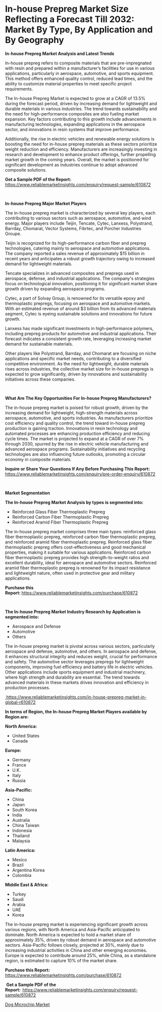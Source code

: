 <p><h1>In-house Prepreg Market Size Reflecting a Forecast Till 2032: Market By Type, By Application and By Geography</h1></p><p><strong>In-house Prepreg Market Analysis and Latest Trends</strong></p>
<p><p>In-house prepreg refers to composite materials that are pre-impregnated with resin and prepared within a manufacturer’s facilities for use in various applications, particularly in aerospace, automotive, and sports equipment. This method offers enhanced quality control, reduced lead times, and the ability to customize material properties to meet specific project requirements.</p><p>The In-house Prepreg Market is expected to grow at a CAGR of 13.5% during the forecast period, driven by increasing demand for lightweight and durable materials in various industries. The trend towards sustainability and the need for high-performance composites are also fueling market expansion. Key factors contributing to this growth include advancements in manufacturing technologies, expanding applications in the aerospace sector, and innovations in resin systems that improve performance. </p><p>Additionally, the rise in electric vehicles and renewable energy solutions is boosting the need for in-house prepreg materials as these sectors prioritize weight reduction and efficiency. Manufacturers are increasingly investing in research and development to enhance product offerings, further propelling market growth in the coming years. Overall, the market is positioned for significant development as industries continue to adopt advanced composite solutions.</p></p>
<p><strong>Get a Sample PDF of the Report:&nbsp;</strong> <a href="https://www.reliablemarketinsights.com/enquiry/request-sample/610872?utm_campaign=2636&utm_medium=2&utm_source=Github&utm_content=ia&utm_term=23032025&utm_id=in-house-prepreg">https://www.reliablemarketinsights.com/enquiry/request-sample/610872</a></p>
<p>&nbsp;</p>
<p><strong>In-house Prepreg Major Market Players</strong></p>
<p><p>The in-house prepreg market is characterized by several key players, each contributing to various sectors such as aerospace, automotive, and wind energy. Major players include Teijin, Tencate, Cytec, Lanxess, Polystrand, Barrday, Chomarat, Vector Systems, Fibrtec, and Porcher Industries Groupe.</p><p>Teijin is recognized for its high-performance carbon fiber and prepreg technologies, catering mainly to aerospace and automotive applications. The company reported a sales revenue of approximately $15 billion in recent years and anticipates a robust growth trajectory owing to increased demand for lightweight materials.</p><p>Tencate specializes in advanced composites and prepregs used in aerospace, defense, and industrial applications. The company's strategies focus on technological innovation, positioning it for significant market share growth driven by expanding aerospace programs.</p><p>Cytec, a part of Solvay Group, is renowned for its versatile epoxy and thermoplastic prepregs, focusing on aerospace and automotive markets. With an estimated revenue of around $3 billion from its advanced materials segment, Cytec is eyeing sustainable solutions and innovations for future growth.</p><p>Lanxess has made significant investments in high-performance polymers, including prepreg products for automotive and industrial applications. Their forecast indicates a consistent growth rate, leveraging increasing market demand for sustainable materials.</p><p>Other players like Polystrand, Barrday, and Chomarat are focusing on niche applications and specific market needs, contributing to a diversified competitive environment. As the need for lightweight, durable materials rises across industries, the collective market size for in-house prepregs is expected to grow significantly, driven by innovations and sustainability initiatives across these companies.</p></p>
<p>&nbsp;</p>
<p><strong>What Are The Key Opportunities For In-house Prepreg Manufacturers?</strong></p>
<p><p>The in-house prepreg market is poised for robust growth, driven by the increasing demand for lightweight, high-strength materials across aerospace, automotive, and sports industries. As manufacturers prioritize cost efficiency and quality control, the trend toward in-house prepreg production is gaining traction. Innovations in resin technology and automated processes are enhancing production efficiency and reducing cycle times. The market is projected to expand at a CAGR of over 7% through 2030, spurred by the rise in electric vehicle manufacturing and advanced aerospace programs. Sustainability initiatives and recycling technologies are also influencing future outlooks, promoting a circular economy in composite materials.</p></p>
<p><strong>Inquire or Share Your Questions If Any Before Purchasing This Report:</strong> <a href="https://www.reliablemarketinsights.com/enquiry/pre-order-enquiry/610872?utm_campaign=2636&utm_medium=2&utm_source=Github&utm_content=ia&utm_term=23032025&utm_id=in-house-prepreg">https://www.reliablemarketinsights.com/enquiry/pre-order-enquiry/610872</a></p>
<p>&nbsp;</p>
<p><strong>Market Segmentation</strong></p>
<p><strong>The In-house Prepreg Market Analysis by types is segmented into:</strong></p>
<p><ul><li>Reinforced Glass Fiber Thermoplastic Prepreg</li><li>Reinforced Carbon Fiber Thermoplastic Prepreg</li><li>Reinforced Aramid Fiber Thermoplastic Prepreg</li></ul></p>
<p><p>The in-house prepreg market comprises three main types: reinforced glass fiber thermoplastic prepreg, reinforced carbon fiber thermoplastic prepreg, and reinforced aramid fiber thermoplastic prepreg. Reinforced glass fiber thermoplastic prepreg offers cost-effectiveness and good mechanical properties, making it suitable for various applications. Reinforced carbon fiber thermoplastic prepreg provides high strength-to-weight ratios and excellent durability, ideal for aerospace and automotive sectors. Reinforced aramid fiber thermoplastic prepreg is renowned for its impact resistance and lightweight nature, often used in protective gear and military applications.</p></p>
<p><strong>Purchase this Report:&nbsp;</strong><a href="https://www.reliablemarketinsights.com/purchase/610872?utm_campaign=2636&utm_medium=2&utm_source=Github&utm_content=ia&utm_term=23032025&utm_id=in-house-prepreg">https://www.reliablemarketinsights.com/purchase/610872</a></p>
<p>&nbsp;</p>
<p><strong>The In-house Prepreg Market Industry Research by Application is segmented into:</strong></p>
<p><ul><li>Aerospace and Defense</li><li>Automotive</li><li>Others</li></ul></p>
<p><p>The in-house prepreg market is pivotal across various sectors, particularly aerospace and defense, automotive, and others. In aerospace and defense, it enhances structural integrity and reduces weight, crucial for performance and safety. The automotive sector leverages prepregs for lightweight components, improving fuel efficiency and battery life in electric vehicles. Other applications include sports equipment and industrial machinery, where high strength and durability are essential. The trend towards advanced materials in these markets drives innovation and efficiency in production processes.</p></p>
<p><a href="https://www.reliablemarketinsights.com/in-house-prepreg-market-in-global-r610872?utm_campaign=2636&utm_medium=2&utm_source=Github&utm_content=ia&utm_term=23032025&utm_id=in-house-prepreg">&nbsp;https://www.reliablemarketinsights.com/in-house-prepreg-market-in-global-r610872</a></p>
<p><strong>In terms of Region, the In-house Prepreg Market Players available by Region are:</strong></p>
<p>
    <p> <strong> North America: </strong>
        <ul>
            <li>United States</li>
            <li>Canada</li>
        </ul>
        </p> 
    <p> <strong> Europe: </strong>
        <ul>
            <li>Germany</li>
            <li>France</li>
            <li>U.K.</li>
            <li>Italy</li>
            <li>Russia</li>
        </ul>
        </p> 
    <p> <strong> Asia-Pacific: </strong>
        <ul>
            <li>China</li>
            <li>Japan</li>
            <li>South Korea</li>
            <li>India</li>
            <li>Australia</li>
            <li>China Taiwan</li>
            <li>Indonesia</li>
            <li>Thailand</li>
            <li>Malaysia</li>
        </ul>
        </p> 
    <p> <strong> Latin America: </strong>
        <ul>
            <li>Mexico</li>
            <li>Brazil</li>
            <li>Argentina Korea</li>
            <li>Colombia</li>
        </ul>
        </p> 
    <p> <strong> Middle East & Africa: </strong>
        <ul>
            <li>Turkey</li>
            <li>Saudi</li>
            <li>Arabia</li>
            <li>UAE</li>
            <li>Korea</li>
        </ul>
    </p>
    </p>
<p><p>The in-house prepreg market is experiencing significant growth across various regions, with North America and Asia-Pacific anticipated to dominate. North America is expected to hold a market share of approximately 35%, driven by robust demand in aerospace and automotive sectors. Asia-Pacific follows closely, projected at 30%, mainly due to increasing industrial activities in China and other emerging economies. Europe is expected to contribute around 25%, while China, as a standalone region, is estimated to capture 10% of the market share.</p></p>
<p><strong>Purchase this Report: </strong><a href="https://www.reliablemarketinsights.com/purchase/610872?utm_campaign=2636&utm_medium=2&utm_source=Github&utm_content=ia&utm_term=23032025&utm_id=in-house-prepreg">https://www.reliablemarketinsights.com/purchase/610872</a></p>
<p>&nbsp;<strong>Get a Sample PDF of the Report:&nbsp;&nbsp;</strong><a href="https://www.reliablemarketinsights.com/enquiry/request-sample/610872?utm_campaign=2636&utm_medium=2&utm_source=Github&utm_content=ia&utm_term=23032025&utm_id=in-house-prepreg">https://www.reliablemarketinsights.com/enquiry/request-sample/610872</a></p>
<p><strong></strong></p>
<p><p><a href="https://github.com/raeezkenedz/Market-Research-Report-List-1/blob/main/dog-microchip-market.md?utm_campaign=2636&utm_medium=2&utm_source=Github&utm_content=ia&utm_term=23032025&utm_id=in-house-prepreg">Dog Microchip Market</a></p></p>